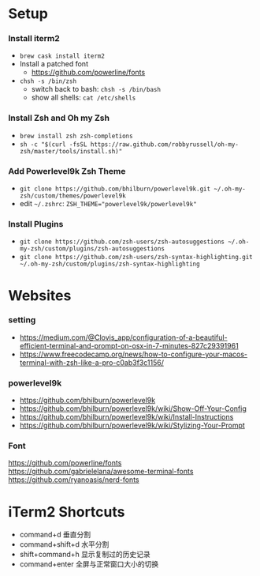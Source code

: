 # Setup
### Install iterm2
- `brew cask install iterm2`
- Install a patched font
  - https://github.com/powerline/fonts
- `chsh -s /bin/zsh`
  - switch back to bash: `chsh -s /bin/bash`
  - show all shells: `cat /etc/shells`

### Install Zsh and Oh my Zsh
- `brew install zsh zsh-completions`
- `sh -c "$(curl -fsSL https://raw.github.com/robbyrussell/oh-my-zsh/master/tools/install.sh)"`

### Add Powerlevel9k Zsh Theme
- `git clone https://github.com/bhilburn/powerlevel9k.git ~/.oh-my-zsh/custom/themes/powerlevel9k`
- edit `~/.zshrc`: `ZSH_THEME="powerlevel9k/powerlevel9k"`

### Install Plugins
- `git clone https://github.com/zsh-users/zsh-autosuggestions ~/.oh-my-zsh/custom/plugins/zsh-autosuggestions`
- `git clone https://github.com/zsh-users/zsh-syntax-highlighting.git ~/.oh-my-zsh/custom/plugins/zsh-syntax-highlighting`

# Websites
### setting
- https://medium.com/@Clovis_app/configuration-of-a-beautiful-efficient-terminal-and-prompt-on-osx-in-7-minutes-827c29391961
- https://www.freecodecamp.org/news/how-to-configure-your-macos-terminal-with-zsh-like-a-pro-c0ab3f3c1156/
### powerlevel9k
- https://github.com/bhilburn/powerlevel9k
- https://github.com/bhilburn/powerlevel9k/wiki/Show-Off-Your-Config
- https://github.com/bhilburn/powerlevel9k/wiki/Install-Instructions
- https://github.com/bhilburn/powerlevel9k/wiki/Stylizing-Your-Prompt
### Font
https://github.com/powerline/fonts
https://github.com/gabrielelana/awesome-terminal-fonts
https://github.com/ryanoasis/nerd-fonts



# iTerm2 Shortcuts
- command+d 垂直分割
- command+shift+d 水平分割
- shift+command+h 显示复制过的历史记录
- command+enter 全屏与正常窗口大小的切换
